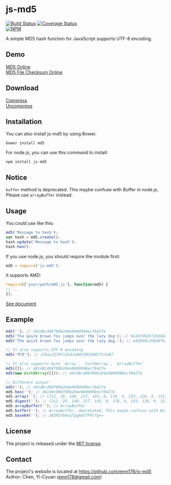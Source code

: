 # js-md5
[![Build Status](https://travis-ci.org/emn178/js-md5.svg?branch=master)](https://travis-ci.org/emn178/js-md5)
[![Coverage Status](https://coveralls.io/repos/emn178/js-md5/badge.svg?branch=master)](https://coveralls.io/r/emn178/js-md5?branch=master)  
[![NPM](https://nodei.co/npm/js-md5.png?stars&downloads)](https://nodei.co/npm/js-md5/)

A simple MD5 hash function for JavaScript supports UTF-8 encoding.

## Demo
[MD5 Online](http://emn178.github.io/online-tools/md5.html)  
[MD5 File Checksum Online](http://emn178.github.io/online-tools/md5_checksum.html)

## Download
[Compress](https://raw.github.com/emn178/js-md5/master/build/md5.min.js)  
[Uncompress](https://raw.github.com/emn178/js-md5/master/src/md5.js)

## Installation
You can also install js-md5 by using Bower.

    bower install md5

For node.js, you can use this command to install:

    npm install js-md5

## Notice
`buffer` method is deprecated. This maybe confuse with Buffer in node.js. Please use `arrayBuffer` instead.

## Usage
You could use like this:
```JavaScript
md5('Message to hash');
var hash = md5.create();
hash.update('Message to hash');
hash.hex();
```
If you use node.js, you should require the module first:
```JavaScript
md5 = require('js-md5');
```
It supports AMD:
```JavaScript
require(['your/path/md5.js'], function(md5) {
// ...
});
```
[See document](https://emn178.github.com/js-md5/doc/)

## Example
```JavaScript
md5(''); // d41d8cd98f00b204e9800998ecf8427e
md5('The quick brown fox jumps over the lazy dog'); // 9e107d9d372bb6826bd81d3542a419d6
md5('The quick brown fox jumps over the lazy dog.'); // e4d909c290d0fb1ca068ffaddf22cbd0

// It also supports UTF-8 encoding
md5('中文'); // a7bac2239fcdcb3a067903d8077c4a07

// It also supports byte `Array`, `Uint8Array`, `ArrayBuffer`
md5([]); // d41d8cd98f00b204e9800998ecf8427e
md5(new Uint8Array([])); // d41d8cd98f00b204e9800998ecf8427e

// Different output
md5(''); // d41d8cd98f00b204e9800998ecf8427e
md5.hex(''); // d41d8cd98f00b204e9800998ecf8427e
md5.array(''); // [212, 29, 140, 217, 143, 0, 178, 4, 233, 128, 9, 152, 236, 248, 66, 126]
md5.digest(''); // [212, 29, 140, 217, 143, 0, 178, 4, 233, 128, 9, 152, 236, 248, 66, 126]
md5.arrayBuffer(''); // ArrayBuffer
md5.buffer(''); // ArrayBuffer, deprecated, This maybe confuse with Buffer in node.js. Please use arrayBuffer instead.
md5.base64(''); // 1B2M2Y8AsgTpgAmY7PhCfg==
```

## License
The project is released under the [MIT license](http://www.opensource.org/licenses/MIT).

## Contact
The project's website is located at https://github.com/emn178/js-md5  
Author: Chen, Yi-Cyuan (emn178@gmail.com)
